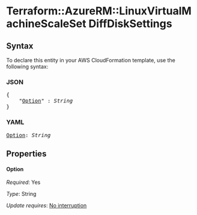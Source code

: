 # Terraform::AzureRM::LinuxVirtualMachineScaleSet DiffDiskSettings

## Syntax

To declare this entity in your AWS CloudFormation template, use the following syntax:

### JSON

<pre>
{
    "<a href="#option" title="Option">Option</a>" : <i>String</i>
}
</pre>

### YAML

<pre>
<a href="#option" title="Option">Option</a>: <i>String</i>
</pre>

## Properties

#### Option

_Required_: Yes

_Type_: String

_Update requires_: [No interruption](https://docs.aws.amazon.com/AWSCloudFormation/latest/UserGuide/using-cfn-updating-stacks-update-behaviors.html#update-no-interrupt)

